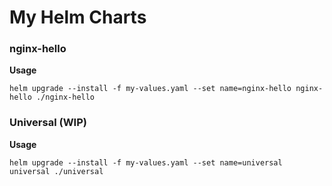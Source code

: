 # My Helm Charts

### nginx-hello
**Usage**
```
helm upgrade --install -f my-values.yaml --set name=nginx-hello nginx-hello ./nginx-hello
```

### Universal (WIP)
**Usage**
```
helm upgrade --install -f my-values.yaml --set name=universal universal ./universal
```